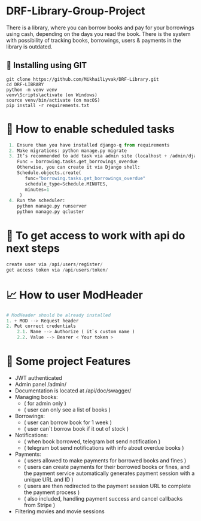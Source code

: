 # DRF-Library-Group-Project

There is a library, where you can borrow books and pay for your borrowings using cash, depending on the days you read the book.
There is the system with possibility of tracking books, borrowings, users & payments in the library is outdated.


## 💼 Installing using GIT
```
git clone https://github.com/MikhailLyvak/DRF-Library.git
cd DRF-LIBRARY
python -m venv venv
venv\Scripts\activate (on Windows)
source venv/bin/activate (on macOS)
pip install -r requirements.txt
```

# 📝 How to enable scheduled tasks
```python
 1. Ensure than you have installed django-q from requirements
 2. Make migrations: python manage.py migrate
 3. It’s recommended to add task via admin site (localhost + /admin/django_q/schedule/add/). 
    Func = borrowing.tasks.get_borrowings_overdue
    Otherwise, you can create it via Django shell:
    Schedule.objects.create(
       func="borrowing.tasks.get_borrowings_overdue"
       schedule_type=Schedule.MINUTES,
       minutes=1
     )
 4. Run the scheduler:
    python manage.py runserver
    python manage.py qcluster
```


# 🤟 To get access to work with api do next steps
```python
create user via /api/users/register/
get access token via /api/users/token/
```

# 📈 How to user ModHeader
```python
# ModHeader should be already installed
1. + MOD --> Request header
2. Put correct credentials
    2.1. Name --> Authorize ( it`s custom name )
    2.2. Value --> Bearer < Your token >
```

# 📜 Some project Features
- JWT authenticated
- Admin panel /admin/
- Documentation is located at /api/doc/swagger/
- Managing books:
    - ( for admin only )
    - ( user can only see a list of books )
- Borrowings:
    - ( user can borrow book for 1 week )
    - ( user can`t borrow book if it out of stock )
- Notifications:
    - ( when book borrowed, telegram bot send notification )
    - ( telegram bot send notifications with info about overdue books )
- Payments:
    - ( users allowed to make payments for borrowed books and fines )
    - ( users can create payments for their borrowed books or fines, and the payment service automatically generates payment session with a unique URL and ID )
    - ( users are then redirected to the payment session URL to complete the payment process )
    - ( also included, handling payment success and cancel callbacks from Stripe )
- Filtering movies and movie sessions
